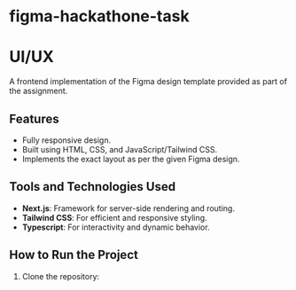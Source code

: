 # figma-hackathone-task


# UI/UX
A frontend implementation of the Figma design template provided as part of the assignment.  

## Features  
- Fully responsive design.  
- Built using HTML, CSS, and JavaScript/Tailwind CSS.  
- Implements the exact layout as per the given Figma design.  

## Tools and Technologies Used  
- **Next.js**: Framework for server-side rendering and routing.  
- **Tailwind CSS**: For efficient and responsive styling.  
- **Typescript**: For interactivity and dynamic behavior.  

## How to Run the Project  
1. Clone the repository:  
   ```bash  
  
